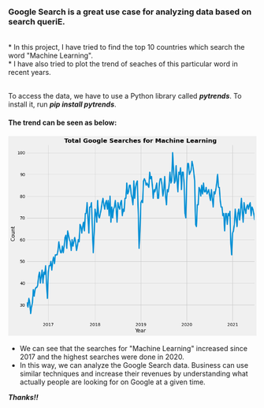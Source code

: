 <h3> Google Search is a great use case for analyzing data based on search queriE.</h3><br>
* In this project, I have tried to find the top 10 countries which search the word "Machine Learning".<br>
* I have also tried to plot the trend of seaches of this particular word in recent years. <br> <br>

To access the data, we have to use a Python library called **_pytrends_**. To install it, run **_pip install pytrends_**. <br>

<h4> The trend can be seen as below: </h4> 

![](ML_trend.png)

* We can see that the searches for "Machine Learning" increased since 2017 and the highest searches were done in 2020. <br>
* In this way, we can analyze the Google Search data. Business can use similar techniques and increase their revenues by understanding what actually people are looking for on Google at a given time. <br>


_**Thanks!!**_
